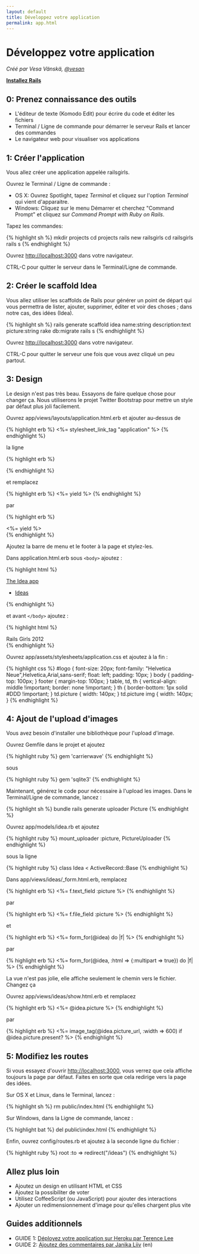 ```yaml
---
layout: default
title: Développez votre application
permalink: app.html
---
```


# Développez votre application

*Créé par Vesa Vänskä, [@vesan](https://twitter.com/vesan)*
      
[**Installez Rails**](./install)


## 0: Prenez connaissance des outils

* L'éditeur de texte (Komodo Edit) pour écrire du code et éditer les fichiers
* Terminal / Ligne de commande pour démarrer le serveur Rails et lancer des commandes
* Le navigateur web pour visualiser vos applications


## 1: Créer l'application

Vous allez créer une application appelée railsgirls.

Ouvrez le Terminal / Ligne de commande :

* OS X: Ouvrez Spotlight, tapez *Terminal* et cliquez sur l'option *Terminal* qui vient d'apparaitre.
* Windows: Cliquez sur le menu Démarrer et cherchez "Command Prompt" et cliquez sur *Command Prompt with Ruby on Rails*.

Tapez les commandes:

{% highlight sh %}
mkdir projects
cd projects
rails new railsgirls
cd railsgirls
rails s
{% endhighlight %}

Ouvrez [http://localhost:3000](http://localhost:3000) dans votre navigateur.

CTRL-C pour quitter le serveur dans le Terminal/Ligne de commande.


## 2: Créer le scaffold Idea

Vous allez utiliser les scaffolds de Rails pour générer un point de départ qui vous permettra de lister, ajouter, supprimer, éditer et voir des choses ; dans notre cas, des idées (Idea).

{% highlight sh %}
rails generate scaffold idea name:string description:text picture:string
rake db:migrate
rails s
{% endhighlight %}

Ouvrez [http://localhost:3000](http://localhost:3000) dans votre navigateur.

CTRL-C pour quitter le serveur une fois que vous avez cliqué un peu partout.


## 3: Design

Le design n'est pas très beau. Essayons de faire quelque chose pour changer ça. Nous utiliserons le projet Twitter Bootstrap pour mettre un style par défaut plus joli facilement.

Ouvrez app/views/layouts/application.html.erb et ajouter au-dessus de

{% highlight erb %}
<%= stylesheet_link_tag "application" %>
{% endhighlight %}

la ligne

{% highlight erb %}
<link rel="stylesheet" href="http://railsgirls.com/assets/bootstrap.css">
{% endhighlight %}

et remplacez

{% highlight erb %}
<%= yield %>
{% endhighlight %}

par

{% highlight erb %}
<div class="container">
    <%= yield %>
</div>
{% endhighlight %}

Ajoutez la barre de menu et le footer à la page et stylez-les.


Dans application.html.erb sous `<body>` ajoutez :

{% highlight html %}
<div class="navbar navbar-fixed-top">
    <div class="navbar-inner">
        <div class="container">
            <a class="brand" href="/">The Idea app</a>
            <ul class="nav">
                <li class="active"><a href="/ideas">Ideas</a></li>
            </ul>
        </div>
    </div>
</div>
{% endhighlight %}

et avant `</body>` ajoutez :

{% highlight html %}
<footer>
    <div class="container">
        Rails Girls 2012
    </div>
</footer>
{% endhighlight %}

Ouvrez app/assets/stylesheets/application.css et ajoutez à la fin :

{% highlight css %}
#logo { 
    font-size: 20px;
    font-family: &quot;Helvetica Neue&quot;,Helvetica,Arial,sans-serif;
    float: left;
    padding: 10px;
}
body { padding-top: 100px; }
footer { margin-top: 100px; }
table, td, th { vertical-align: middle !important; border: none !important; }
th { border-bottom: 1px solid #DDD !important; }
td.picture { width: 140px; }
td.picture img { width: 140px; }
{% endhighlight %}


## 4: Ajout de l'upload d'images

Vous avez besoin d'installer une bibliothèque pour l'upload d'image.


Ouvrez Gemfile dans le projet et ajoutez

{% highlight ruby %}
gem 'carrierwave'
{% endhighlight %}

sous

{% highlight ruby %}
gem 'sqlite3'
{% endhighlight %}

Maintenant, générez le code pour nécessaire à l'upload les images. Dans le Terminal/Ligne de commande, lancez :

{% highlight sh %}
bundle
rails generate uploader Picture
{% endhighlight %}

Ouvrez app/models/idea.rb et ajoutez

{% highlight ruby %}
mount_uploader :picture, PictureUploader
{% endhighlight %}

sous la ligne

{% highlight ruby %}
class Idea < ActiveRecord::Base
{% endhighlight %}

Dans app/views/ideas/_form.html.erb, remplacez

{% highlight erb %}
<%= f.text_field :picture %>
{% endhighlight %}

par

{% highlight erb %}
<%= f.file_field :picture %>
{% endhighlight %}

et

{% highlight erb %}
<%= form_for(@idea) do |f| %>
{% endhighlight %}

par

{% highlight erb %}
<%= form_for(@idea, :html => {:multipart => true}) do |f| %>
{% endhighlight %}

La vue n'est pas jolie, elle affiche seulement le chemin vers le fichier. Changez ça

Ouvrez app/views/ideas/show.html.erb et remplacez

{% highlight erb %}
<%= @idea.picture %>
{% endhighlight %}

par

{% highlight erb %}
<%= image_tag(@idea.picture_url, :width => 600) if @idea.picture.present? %>
{% endhighlight %}


## 5: Modifiez les routes

Si vous essayez d'ouvrir [http://localhost:3000](http://localhost:3000), vous verrez que cela affiche toujours la page par défaut. Faites en sorte que cela redirige vers la page des idées.

Sur OS X et Linux, dans le Terminal, lancez :

{% highlight sh %}
rm public/index.html
{% endhighlight %}

Sur Windows, dans la Ligne de commande, lancez :

{% highlight bat %}
del public\index.html
{% endhighlight %}

Enfin, ouvrez config/routes.rb et ajoutez à la seconde ligne du fichier :

{% highlight ruby %}
root :to => redirect("/ideas")
{% endhighlight %}


## Allez plus loin

* Ajoutez un design en utilisant HTML et CSS
* Ajoutez la possibiliter de voter
* Utilisez CoffeeScript (ou JavaScript) pour ajouter des interactions
* Ajouter un redimensionnement d'image pour qu'elles chargent plus vite
      

## Guides additionnels

* GUIDE 1: [Déployez votre application sur Heroku par Terence Lee](./heroku)
* GUIDE 2: [Ajoutez des commentaires par Janika Liiv](http://janikaliiv.eu/homework/) (en)
